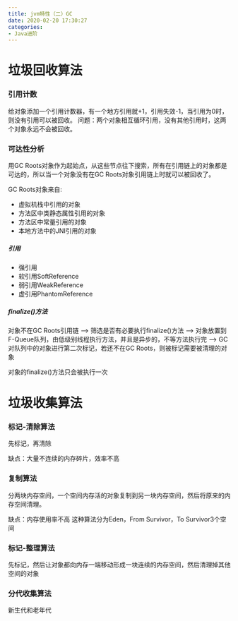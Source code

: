 ```yaml
---
title: jvm特性（二）GC
date: 2020-02-20 17:30:27
categories:
- Java进阶
---
```


# 垃圾回收算法
<!--more-->

### 引用计数
给对象添加一个引用计数器，有一个地方引用就+1，引用失效-1，当引用为0时，则没有引用可以被回收。
问题：两个对象相互循环引用，没有其他引用时，这两个对象永远不会被回收。

### 可达性分析
用GC Roots对象作为起始点，从这些节点往下搜索，所有在引用链上的对象都是可达的，所以当一个对象没有在GC Roots对象引用链上时就可以被回收了。

GC Roots对象来自:
* 虚拟机栈中引用的对象
* 方法区中类静态属性引用的对象
* 方法区中常量引用的对象
* 本地方法中的JNI引用的对象

##### 引用
* 强引用
* 软引用SoftReference
* 弱引用WeakReference
* 虚引用PhantomReference

##### finalize()方法
对象不在GC Roots引用链  -->  筛选是否有必要执行finalize()方法  -->  对象放置到F-Queue队列，由低级别线程执行方法，并且是异步的，不等方法执行完
  --> GC对队列中的对象进行第二次标记，若还不在GC Roots，则被标记需要被清理的对象 
  
  对象的finalize()方法只会被执行一次
  
  
  
# 垃圾收集算法

### 标记-清除算法
先标记，再清除

缺点：大量不连续的内存碎片，效率不高


### 复制算法
分两块内存空间，一个空间内存活的对象复制到另一块内存空间，然后将原来的内存空间清理。

缺点：内存使用率不高
这种算法分为Eden，From Survivor，To Survivor3个空间


### 标记-整理算法
先标记，然后让对象都向内存一端移动形成一块连续的内存空间，然后清理掉其他空间的对象

### 分代收集算法
新生代和老年代















###